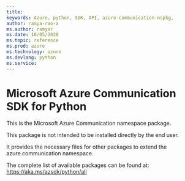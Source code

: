 ```yaml
---
title: 
keywords: Azure, python, SDK, API, azure-communication-nspkg, 
author: ramya-rao-a
ms.author: ramyar
ms.date: 10/05/2020
ms.topic: reference
ms.prod: azure
ms.technology: azure
ms.devlang: python
ms.service: 
---
```


# Microsoft Azure Communication SDK for Python

This is the Microsoft Azure Communication namespace package.

This package is not intended to be installed directly by the end user.

It provides the necessary files for other packages to extend the
azure.communication namespace.

The complete list of available packages can be found at:
https://aka.ms/azsdk/python/all


